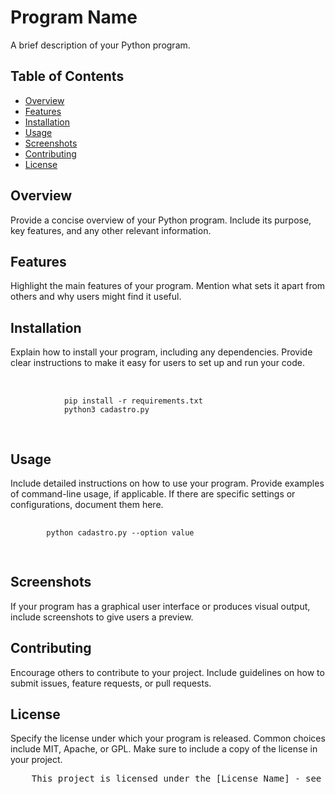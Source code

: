  <h1>Program Name</h1>

   <p>A brief description of your Python program.</p>
    <h2>Table of Contents</h2>

  <ul>
      <li><a href="#overview">Overview</a></li>
        <li><a href="#features">Features</a></li>
        <li><a href="#installation">Installation</a></li>
        <li><a href="#usage">Usage</a></li>
        <li><a href="#screenshots">Screenshots</a></li>
        <li><a href="#contributing">Contributing</a></li>
        <li><a href="#license">License</a></li>
    </ul>

  <h2 id="overview">Overview</h2>

  <p>Provide a concise overview of your Python program. Include its purpose, key features, and any other relevant information.</p>

  <h2 id="features">Features</h2>
    <p>Highlight the main features of your program. Mention what sets it apart from others and why users might find it useful.</p>
    <h2 id="installation">Installation</h2>
    <p>Explain how to install your program, including any dependencies. Provide clear instructions to make it easy for users to set up and run your code.</p>
    <pre>        
     <code>
            pip install -r requirements.txt
            python3 cadastro.py
    </code>
    </pre>

   <h2 id="usage">Usage</h2>

   <p>Include detailed instructions on how to use your program. Provide examples of command-line usage, if applicable. If there are specific settings or configurations, document them here.</p>

  <pre>
    <code>
        python cadastro.py --option value
    </code>
 </pre>

   <h2 id="screenshots">Screenshots</h2>
    <p>If your program has a graphical user interface or produces visual output, include screenshots to give users a preview.</p>
    <h2 id="contributing">Contributing</h2>

   <p>Encourage others to contribute to your project. Include guidelines on how to submit issues, feature requests, or pull requests.</p>

   <h2 id="license">License</h2>

  <p>Specify the license under which your program is released. Common choices include MIT, Apache, or GPL. Make sure to include a copy of the license in your project.</p>

  <pre>
    This project is licensed under the [License Name] - see the [LICENSE.md](LICENSE.md) file for details
   </pre>
